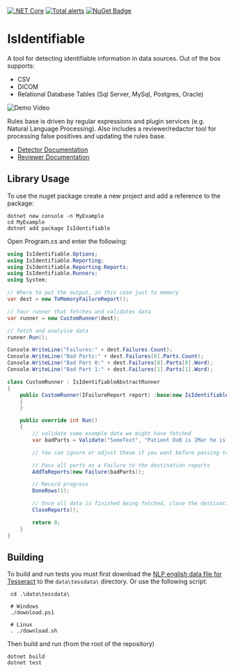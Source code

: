 [![.NET Core](https://github.com/SMI/IsIdentifiable/actions/workflows/dotnet-core.yml/badge.svg)](https://github.com/SMI/IsIdentifiable/actions/workflows/dotnet-core.yml) [![Total alerts](https://img.shields.io/lgtm/alerts/g/SMI/IsIdentifiable.svg?logo=lgtm&logoWidth=18)](https://lgtm.com/projects/g/SMI/IsIdentifiable/alerts/) [![NuGet Badge](https://buildstats.info/nuget/IsIdentifiable)](https://www.nuget.org/packages/IsIdentifiable/)


# IsIdentifiable
A tool for detecting identifiable information in data sources.  Out of the box supports:

- CSV
- DICOM
- Relational Database Tables (Sql Server, MySql, Postgres, Oracle)

![Demo Video](/isidentifiable.gif)

Rules base is driven by regular expressions and plugin services (e.g. Natural Language Processing).  Also includes a reviewer/redactor tool for processing false positives and updating the rules base.

- [Detector Documentation](./IsIdentifiable/README.md)
- [Reviewer Documentation](./Reviewer/README.md)


## Library Usage 

To use the nuget package create a new project and add a reference to the package:

```
dotnet new console -n MyExample
cd MyExample
dotnet add package IsIdentifiable
```

Open Program.cs and enter the following:

```csharp
using IsIdentifiable.Options;
using IsIdentifiable.Reporting;
using IsIdentifiable.Reporting.Reports;
using IsIdentifiable.Runners;
using System;

// Where to put the output, in this case just to memory
var dest = new ToMemoryFailureReport();

// Your runner that fetches and validates data
var runner = new CustomRunner(dest);

// fetch and analyise data
runner.Run();

Console.WriteLine("Failures:" + dest.Failures.Count);
Console.WriteLine("Bad Parts:" + dest.Failures[0].Parts.Count);
Console.WriteLine("Bad Part 0:" + dest.Failures[0].Parts[0].Word);
Console.WriteLine("Bad Part 1:" + dest.Failures[1].Parts[1].Word);

class CustomRunner : IsIdentifiableAbstractRunner
{
    public CustomRunner(IFailureReport report) :base(new IsIdentifiableBaseOptions(),report)
    {
    }

    public override int Run()
    {
        // validate some example data we might have fetched
        var badParts = Validate("SomeText", "Patient DoB is 2Mar he is my best buddy. CHI number is 0101010101");

        // You can ignore or adjust these if you want before passing to destination reports

        // Pass all parts as a Failure to the destination reports
        AddToReports(new Failure(badParts));

        // Record progress
        DoneRows(1);

        // Once all data is finished being fetched, close the destination reports
        CloseReports();

        return 0;
    }
}
```


## Building

To build and run tests you must first download the [NLP english data file for Tesseract](https://github.com/tesseract-ocr/tessdata/raw/main/eng.traineddata) to the `data\tessdata\` directory.  Or use the following script:

```
 cd .\data\tessdata\
 
 # Windows
 ./download.ps1

 # Linux
 . ./download.sh
```

Then build and run (from the root of the repository)
```
dotnet build
dotnet test
```

